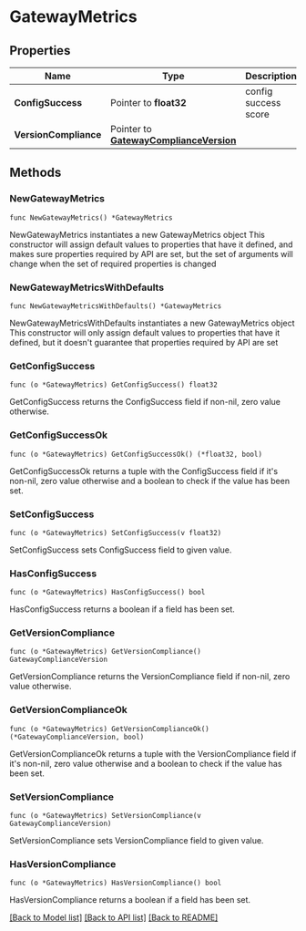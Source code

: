 # GatewayMetrics

## Properties

Name | Type | Description | Notes
------------ | ------------- | ------------- | -------------
**ConfigSuccess** | Pointer to **float32** | config success score | [optional] 
**VersionCompliance** | Pointer to [**GatewayComplianceVersion**](GatewayComplianceVersion.md) |  | [optional] 

## Methods

### NewGatewayMetrics

`func NewGatewayMetrics() *GatewayMetrics`

NewGatewayMetrics instantiates a new GatewayMetrics object
This constructor will assign default values to properties that have it defined,
and makes sure properties required by API are set, but the set of arguments
will change when the set of required properties is changed

### NewGatewayMetricsWithDefaults

`func NewGatewayMetricsWithDefaults() *GatewayMetrics`

NewGatewayMetricsWithDefaults instantiates a new GatewayMetrics object
This constructor will only assign default values to properties that have it defined,
but it doesn't guarantee that properties required by API are set

### GetConfigSuccess

`func (o *GatewayMetrics) GetConfigSuccess() float32`

GetConfigSuccess returns the ConfigSuccess field if non-nil, zero value otherwise.

### GetConfigSuccessOk

`func (o *GatewayMetrics) GetConfigSuccessOk() (*float32, bool)`

GetConfigSuccessOk returns a tuple with the ConfigSuccess field if it's non-nil, zero value otherwise
and a boolean to check if the value has been set.

### SetConfigSuccess

`func (o *GatewayMetrics) SetConfigSuccess(v float32)`

SetConfigSuccess sets ConfigSuccess field to given value.

### HasConfigSuccess

`func (o *GatewayMetrics) HasConfigSuccess() bool`

HasConfigSuccess returns a boolean if a field has been set.

### GetVersionCompliance

`func (o *GatewayMetrics) GetVersionCompliance() GatewayComplianceVersion`

GetVersionCompliance returns the VersionCompliance field if non-nil, zero value otherwise.

### GetVersionComplianceOk

`func (o *GatewayMetrics) GetVersionComplianceOk() (*GatewayComplianceVersion, bool)`

GetVersionComplianceOk returns a tuple with the VersionCompliance field if it's non-nil, zero value otherwise
and a boolean to check if the value has been set.

### SetVersionCompliance

`func (o *GatewayMetrics) SetVersionCompliance(v GatewayComplianceVersion)`

SetVersionCompliance sets VersionCompliance field to given value.

### HasVersionCompliance

`func (o *GatewayMetrics) HasVersionCompliance() bool`

HasVersionCompliance returns a boolean if a field has been set.


[[Back to Model list]](../README.md#documentation-for-models) [[Back to API list]](../README.md#documentation-for-api-endpoints) [[Back to README]](../README.md)


